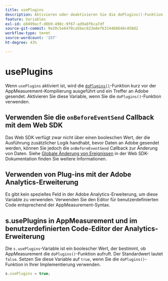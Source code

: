 ```yaml
---
title: usePlugins
description: Aktivieren oder deaktivieren Sie die doPlugins()-Funktion.
feature: Variables
exl-id: e8499acf-d8b9-490c-9f67-ad9a8f6ca7df
source-git-commit: 9e20c5e6470ca5bec823e8ef6314468648c458d2
workflow-type: tm+mt
source-wordcount: '157'
ht-degree: 43%

---
```


# usePlugins

Wenn `usePlugins` aktiviert ist, wird die [`doPlugins()`](../functions/doplugins.md)-Funktion kurz vor der AppMeasurement-Kompilierung ausgeführt und ein Treffer an Adobe gesendet. Aktivieren Sie diese Variable, wenn Sie die `doPlugins()`-Funktion verwenden.

## Verwenden Sie die `onBeforeEventSend` Callback mit dem Web SDK

Das Web SDK verfügt zwar nicht über einen booleschen Wert, der die Ausführung zusätzlicher Logik handhabt, bevor Daten an Adobe gesendet werden, können Sie jedoch die `onBeforeEventSend` Callback zur Änderung von Daten. Siehe [Globale Änderung von Ereignissen](https://experienceleague.adobe.com/docs/experience-platform/edge/fundamentals/tracking-events.html#modifying-events-globally) in der Web SDK-Dokumentation finden Sie weitere Informationen.

## Verwenden von Plug-ins mit der Adobe Analytics-Erweiterung

Es gibt kein spezielles Feld in der Adobe Analytics-Erweiterung, um diese Variable zu verwenden. Verwenden Sie den Editor für benutzerdefinierten Code entsprechend der AppMeasurement-Syntax.

## s.usePlugins in AppMeasurement und im benutzerdefinierten Code-Editor der Analytics-Erweiterung

Die `s.usePlugins`-Variable ist ein boolescher Wert, der bestimmt, ob AppMeasurement die `doPlugins()`-Funktion aufruft. Der Standardwert lautet `false`. Setzen Sie diese Variable auf `true`, wenn Sie die `doPlugins()`-Funktion in Ihrer Implementierung verwenden.

```js
s.usePlugins = true;
```
